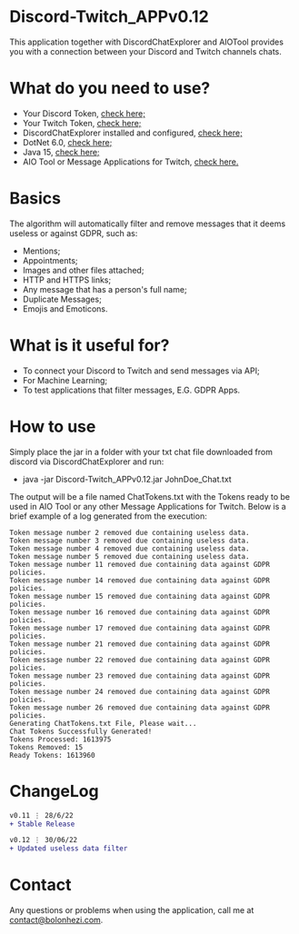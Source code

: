 # Discord-Twitch_APPv0.12
This application together with DiscordChatExplorer and AIOTool provides you with a connection between your Discord and Twitch channels chats.

# What do you need to use?
- Your Discord Token, [check here;](https://discordhelp.net/discord-token)
- Your Twitch Token, [check here;](https://dev.twitch.tv/docs/authentication)
- DiscordChatExplorer installed and configured, [check here;](https://github.com/Tyrrrz/DiscordChatExporter/releases/tag/2.34.1)
- DotNet 6.0, [check here;](https://dotnet.microsoft.com/en-us/download/dotnet/6.0)
- Java 15, [check here;](https://www.oracle.com/java/technologies/javase/jdk15-archive-downloads.html)
- AIO Tool or Message Applications for Twitch, [check here.](https://dev.twitch.tv/docs/irc)

# Basics
The algorithm will automatically filter and remove messages that it deems useless or against GDPR, such as:
- Mentions;
- Appointments;
- Images and other files attached;
- HTTP and HTTPS links;
- Any message that has a person's full name;
- Duplicate Messages;
- Emojis and Emoticons.

# What is it useful for?
- To connect your Discord to Twitch and send messages via API;
- For Machine Learning;
- To test applications that filter messages, E.G. GDPR Apps.

# How to use
Simply place the jar in a folder with your txt chat file downloaded from discord via DiscordChatExplorer and run:
- java -jar Discord-Twitch_APPv0.12.jar JohnDoe_Chat.txt

The output will be a file named ChatTokens.txt with the Tokens ready to be used in AIO Tool or any other Message Applications for Twitch.
Below is a brief example of a log generated from the execution:
```
Token message number 2 removed due containing useless data.
Token message number 3 removed due containing useless data.
Token message number 4 removed due containing useless data.
Token message number 5 removed due containing useless data.
Token message number 11 removed due containing data against GDPR policies.
Token message number 14 removed due containing data against GDPR policies.
Token message number 15 removed due containing data against GDPR policies.
Token message number 16 removed due containing data against GDPR policies.
Token message number 17 removed due containing data against GDPR policies.
Token message number 21 removed due containing data against GDPR policies.
Token message number 22 removed due containing data against GDPR policies.
Token message number 23 removed due containing data against GDPR policies.
Token message number 24 removed due containing data against GDPR policies.
Token message number 26 removed due containing data against GDPR policies.
Generating ChatTokens.txt File, Please wait...
Chat Tokens Successfully Generated!
Tokens Processed: 1613975
Tokens Removed: 15
Ready Tokens: 1613960
```

# ChangeLog

```diff
v0.11 ⋮ 28/6/22
+ Stable Release

v0.12 ⋮ 30/06/22
+ Updated useless data filter

```

# Contact
Any questions or problems when using the application, call me at [contact@bolonhezi.com](mailto:contact@bolonhezi.com).
